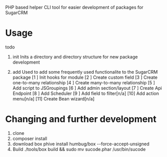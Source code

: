 
PHP based helper CLI tool for easier development of packages for SugarCRM

Usage
=====
todo

1. init
Inits a directory and directory structure for new package development

2. add
Used to add some frequently used functionalite to the SugarCRM package
  [1 ] Init hooks for module
  [2 ] Create custom field
  [3 ] Create one-to-many relationship
  [4 ] Create many-to-many relationship
  [5 ] Add script to JSGroupings
  [6 ] Add admin section/layout
  [7 ] Create Api Endpoint
  [8 ] Add Scheduler
  [9 ] Add field to filter[n/a]
  [10] Add action menu[n/a]
  [11] Create Bean wizard[n/a]


Changing and further development
================================

1) clone
2) composer install
3) download box 
   phive install humbug/box --force-accept-unsigned
4) Build ./tools/box build && sudo mv sucode.phar /usr/bin/sucode
